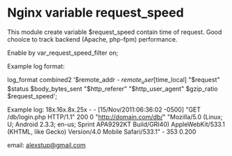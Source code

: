 # Nginx variable request_speed

This module create variable $request_speed contain time of request. Good chooice to track backend (Apache, php-fpm) performance.

Enable by var_request_speed_filter on;

Example log format:

log_format combined2 '$remote_addr - $remote_user [$time_local] "$request" $status $body_bytes_sent "$http_referer" "$http_user_agent" $gzip_ratio $request_speed';

Example log:
18x.16x.8x.25x - - [15/Nov/2011:06:36:02 -0500] "GET /db/login.php HTTP/1.1" 200 0 "http://domain.com/db/" "Mozilla/5.0 (Linux; U; Android 2.3.3; en-us; Sprint APA9292KT Build/GRI40) AppleWebKit/533.1 (KHTML, like Gecko) Version/4.0 Mobile Safari/533.1" - 353 0.200

email: alexstup@gmail.com
